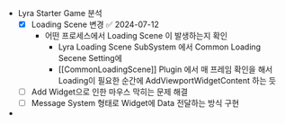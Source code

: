 - Lyra Starter Game 분석
  - [x] Loading Scene 변경 ✅ 2024-07-12
     - 어떤 프로세스에서 Loading Scene 이 발생하는지 확인 
       - Lyra Loading Scene SubSystem 에서 Common Loading Secene Setting에 
       - [[CommonLoadingScene]] Plugin 에서 매 프레임 확인을 해서 Loading이 필요한 순간에 AddViewportWidgetContent 하는 듯 
  - [ ] Add Widget으로 인한 마우스 막히는 문제 해결 
  - [ ] Message System 형태로 Widget에 Data 전달하는 방식 구현 
  
- 